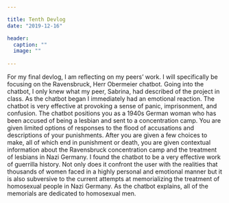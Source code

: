 ```yaml
---

title: Tenth Devlog
date: "2019-12-16"

header:
  caption: ""
  image: ""
  
---
```


For my final devlog, I am reflecting on my peers’ work. I will specifically be focusing on the Ravensbruck, Herr Obermeier chatbot. Going into the chatbot, I only knew what my peer, Sabrina, had described of the project in class. As the chatbot began I immediately had an emotional reaction. The chatbot is very effective at provoking a sense of panic, imprisonment, and confusion. The chatbot positions you as a 1940s German woman who has been accused of being a lesbian and sent to a concentration camp. You are given limited options of responses to the flood of accusations and descriptions of your punishments. After you are given a few choices to make, all of which end in punishment or death, you are given contextual information about the Ravensbruck concentration camp and the treatment of lesbians in Nazi Germany. I found the chatbot to be a very effective work of guerrilla history. Not only does it confront the user with the realities that thousands of women faced in a highly personal and emotional manner but it is also subversive to the current attempts at memorializing the treatment of homosexual people in Nazi Germany. As the chatbot explains, all of the memorials are dedicated to homosexual men. 

